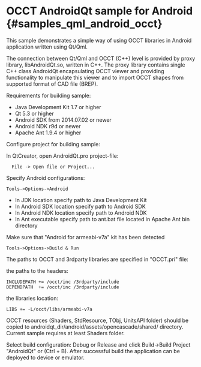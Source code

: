 OCCT AndroidQt sample for Android {#samples_qml_android_occt}
================== 

This sample demonstrates a simple way of using OCCT libraries in Android application written using Qt/Qml.

The connection between Qt/Qml and OCCT (C++) level is provided by proxy library, libAndroidQt.so, written in C++.
The proxy library contains single C++ class AndroidQt encapsulating OCCT viewer and providing functionality to manipulate this viewer
and to import OCCT shapes from supported format of CAD file (BREP).

Requirements for building sample:
* Java Development Kit 1.7 or higher
* Qt 5.3 or higher
* Android SDK  from 2014.07.02 or newer
* Android NDK r9d or newer
* Apache Ant 1.9.4 or higher
 
Configure project for building sample:

In QtCreator, open AndroidQt.pro project-file:
~~~~
  File -> Open file or Project... 
~~~~

Specify Android configurations:
~~~~
Tools->Options->Android
~~~~ 
* In JDK location specify path to Java Development Kit
* In Android SDK location specify path to Android SDK
* In Android NDK location specify path to Android NDK
* In Ant executable specify path to ant.bat file located in Apache Ant bin directory

Make sure that "Android for armeabi-v7a" kit has been detected
~~~~
Tools->Options->Build & Run
~~~~ 

The paths to OCCT and 3rdparty libraries are specified in "OCCT.pri" file:

the paths to the headers:
~~~~
INCLUDEPATH += /occt/inc /3rdparty/include
DEPENDPATH  += /occt/inc /3rdparty/include
~~~~

the libraries location:
~~~~
LIBS += -L/occt/libs/armeabi-v7a
~~~~

OCCT resources (Shaders, StdResource, TObj, UnitsAPI folder) should be copied to androidqt_dir/android/assets/opencascade/shared/ directory. Current sample requires at least Shaders folder.

Select build configuration: Debug or Release and click Build->Build Project "AndroidQt" or (Ctrl + B).
After successful build the application can be deployed to device or emulator.
